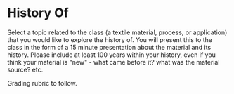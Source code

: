 # History Of

Select a topic related to the class \(a textile material, process, or application\) that you would like to explore the history of. You will present this to the class in the form of a 15 minute presentation about the material and its history. Please include at least 100 years within your history, even if you think your material is "new" - what came before it? what was the material source? etc. 

Grading rubric to follow. 

